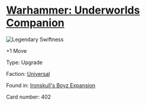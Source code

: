 # [Warhammer: Underworlds Companion](https://guidokessels.github.io/wh-underworlds)

  

![Legendary Swiftness](https://warhammerunderworlds.com/wp-content/uploads/sites/6/2017/12/402_ENG-Legendary-Swiftness.png)

+1 Move

Type: Upgrade

Faction: [Universal](https://guidokessels.github.io/wh-underworlds/factions/universal)

Found in: [Ironskull's Boyz Expansion](https://guidokessels.github.io/wh-underworlds/locations/ironskulls-boyz-expansion)

Card number: 402
